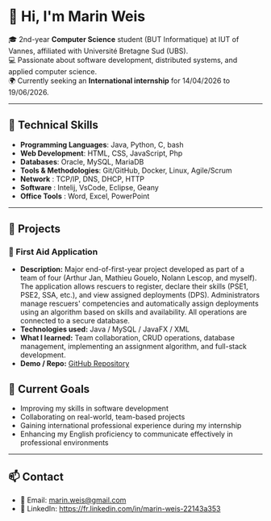# 👋 Hi, I'm Marin Weis

🎓 2nd-year **Computer Science** student (BUT Informatique) at IUT of Vannes, affiliated with Université Bretagne Sud (UBS).                                                  
💻 Passionate about software development, distributed systems, and applied computer science.  
🌍 Currently seeking an **International internship** for 14/04/2026 to 19/06/2026.  

---

## 🚀 Technical Skills  

- **Programming Languages**: Java, Python, C, bash  
- **Web Development**: HTML, CSS, JavaScript, Php  
- **Databases**: Oracle, MySQL, MariaDB
- **Tools & Methodologies**: Git/GitHub, Docker, Linux, Agile/Scrum
- **Network** : TCP/IP, DNS, DHCP, HTTP
- **Software** : Intelij, VsCode, Eclipse, Geany
- **Office Tools** : Word, Excel, PowerPoint

---

## 📂 Projects  

### 🔹 First Aid Application
- **Description:** Major end-of-first-year project developed as part of a team of four (Arthur Jan, Mathieu Gouelo, Nolann Lescop, and myself). The application allows rescuers to register, declare their skills (PSE1, PSE2, SSA, etc.), and view assigned deployments (DPS). Administrators manage rescuers' competencies and automatically assign deployments using an algorithm based on skills and availability. All operations are connected to a secure database.  
- **Technologies used:** Java / MySQL / JavaFX / XML  
- **What I learned:** Team collaboration, CRUD operations, database management, implementing an assignment algorithm, and full-stack development.  
- **Demo / Repo:** [GitHub Repository](https://github.com/Marin-Weis/PROJECT-First-aid-application)


## 🌱 Current Goals  

- Improving my skills in software development  
- Collaborating on real-world, team-based projects  
- Gaining international professional experience during my internship  
- Enhancing my English proficiency to communicate effectively in professional environments

---

## 📫 Contact  

- 📧 Email: marin.weis@gmail.com
- 💼 LinkedIn: https://fr.linkedin.com/in/marin-weis-22143a353

